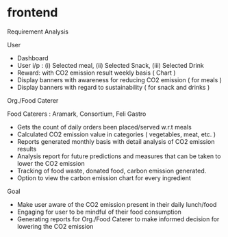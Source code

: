# frontend

Requirement Analysis

User 

- Dashboard
- User i/p : (i) Selected meal, (ii) Selected Snack, (iii) Selected Drink
- Reward:  with CO2 emission result weekly basis ( Chart )
- Display banners with awareness for reducing CO2 emission ( for meals )
- Display banners with regard to  sustainability ( for snack and drinks )

Org./Food Caterer

Food Caterers : Aramark, Consortium, Feli Gastro

- Gets the count of daily orders been placed/served w.r.t meals
- Calculated CO2 emission value in categories ( vegetables, meat, etc. )
- Reports generated monthly basis with detail analysis of CO2 emission results
- Analysis report for future predictions and measures that can be taken to lower the CO2 emission
- Tracking of food waste, donated food, carbon emission generated.
- Option to view the carbon emission chart for every ingredient

Goal

- Make user aware of the CO2 emission present in their daily lunch/food
- Engaging for user to be mindful of their food consumption
- Generating reports for Org./Food Caterer to make informed decision for lowering the CO2 emission
